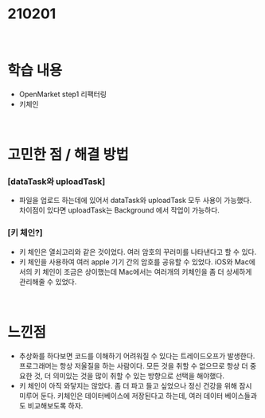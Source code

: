 # 210201

<br>

# 학습 내용

- OpenMarket step1 리팩터링
- 키체인

<br>

# 고민한 점 / 해결 방법

### [dataTask와 uploadTask]

- 파일을 업로드 하는데에 있어서 dataTask와 uploadTask 모두 사용이 가능했다. 차이점이 있다면 uploadTask는 Background 에서  작업이 가능하다.

### [키 체인?]

- 키 체인은 열쇠고리와 같은 것이었다. 여러 암호의 꾸러미를 나타낸다고  할 수 있다.
- 키 체인을 사용하여 여러 apple 기기 간의 암호를 공유할 수 있었다. iOS와 Mac에서의 키 체인이 조금은 상이했는데 Mac에서는 여러개의 키체인을 좀 더 상세하게 관리해줄 수 있었다.

<br>

# 느낀점

- 추상화를 하다보면 코드를 이해하기 어려워질 수 있다는 트레이드오프가 발생한다. 프로그래머는  항상 저울질을 하는 사람이다. 모든 것을 취할 수  없으므로 항상  더 중요한 것, 더 의미있는 것을 많이 취할 수 있는 방향으로 선택을 해야했다.
- 키 체인이 아직 와닿지는 않았다. 좀 더 파고 들고 싶었으나 정신 건강을 위해 잠시 미루어 둔다. 키체인은 데이터베이스에 저장된다고 하는데, 여러 데이터 베이스들과도 비교해보도록 하자.


<br>
